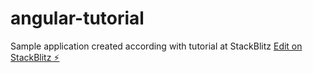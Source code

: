 # angular-tutorial

Sample application created according with tutorial at StackBlitz
[Edit on StackBlitz ⚡️](https://stackblitz.com/edit/angular-bmq3p3-rvvh5p)
